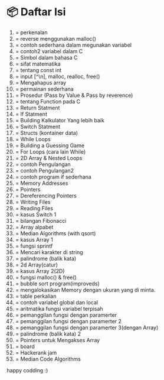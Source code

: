 # 📦 Daftar Isi

1. = perkenalan
2. = reverse menggunakan malloc()
3. = contoh sederhana dalam megunakan variabel
4. = contoh2 variabel dalam C
5. = Simbol dalam bahasa C
6. = sifat matematika
7. = tentang const int
8. = input [^\n], malloc, realloc, free()
9. = Mengahapus array
10. = permainan sederhana
11. = Prosedur (Pass by Value & Pass by reverence)
12. = tentang Function pada C
13. = Return Statment
14. = If Statment
15. = Building Kalkulator Yang lebih baik
16. = Switch Statment
17. = Structs (kontainer data)
18. = While Loops
19. = Building a Guessing Game
20. = For Loops (cara lain While)
21. = 2D Array & Nested Loops
22. = contoh Pengulangan
23. = contoh Pengulangan2
24. = contoh program if sederhana
25. = Memory Addresses
26. = Pointers
27. = Dereferencing Pointers
28. = Writing Files
29. = Reading Files
30. = kasus Switch 1
31. = bilangan Fibonacci
32. = Array alpabet
33. = Median Algorithms (with qsort)
34. = kasus Array 1
35. = fungsi sprintf
36. = Mencari karakter di string
37. = palindrome (balik kata)
38. = 2d Array(catur)
39. = kasus Array 2(2D)
40. = fungsi malloc() & free()
41. = bubble sort program(improveds)
42. = mengalokasikan Memory dengan ukuran yang di minta.
43. = table perkalian
44. = contoh variabel global dan local
45. = aritmatika fungsi variabel terpisah
46. = pemanggilan fungsi dengan paramerter
47. = pemanggilan fungsi dengan paramerter 2
48. = pemanggilan fungsi dengan paramerter 3(dengan Array)
49. = palindrome (balik kata) 2
50. = Pointers untuk Mengakses Array
51. = board
52. = Hackerank jam
53. = Median Code Algorithms

happy codding :)
